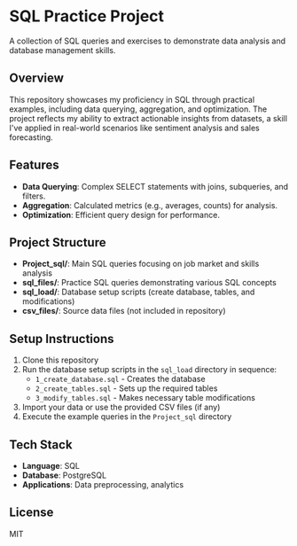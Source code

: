 # SQL Practice Project  
A collection of SQL queries and exercises to demonstrate data analysis and database management skills.  

## Overview  
This repository showcases my proficiency in SQL through practical examples, including data querying, aggregation, and optimization. The project reflects my ability to extract actionable insights from datasets, a skill I've applied in real-world scenarios like sentiment analysis and sales forecasting.  

## Features  
- **Data Querying**: Complex SELECT statements with joins, subqueries, and filters.  
- **Aggregation**: Calculated metrics (e.g., averages, counts) for analysis.  
- **Optimization**: Efficient query design for performance.  

## Project Structure
- **Project_sql/**: Main SQL queries focusing on job market and skills analysis
- **sql_files/**: Practice SQL queries demonstrating various SQL concepts
- **sql_load/**: Database setup scripts (create database, tables, and modifications)
- **csv_files/**: Source data files (not included in repository)

## Setup Instructions
1. Clone this repository
2. Run the database setup scripts in the `sql_load` directory in sequence:
   - `1_create_database.sql` - Creates the database
   - `2_create_tables.sql` - Sets up the required tables
   - `3_modify_tables.sql` - Makes necessary table modifications
3. Import your data or use the provided CSV files (if any)
4. Execute the example queries in the `Project_sql` directory

## Tech Stack  
- **Language**: SQL  
- **Database**: PostgreSQL
- **Applications**: Data preprocessing, analytics

## License
MIT
